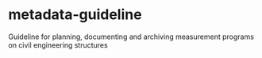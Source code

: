 # metadata-guideline
Guideline for planning, documenting and archiving measurement programs on civil engineering structures
